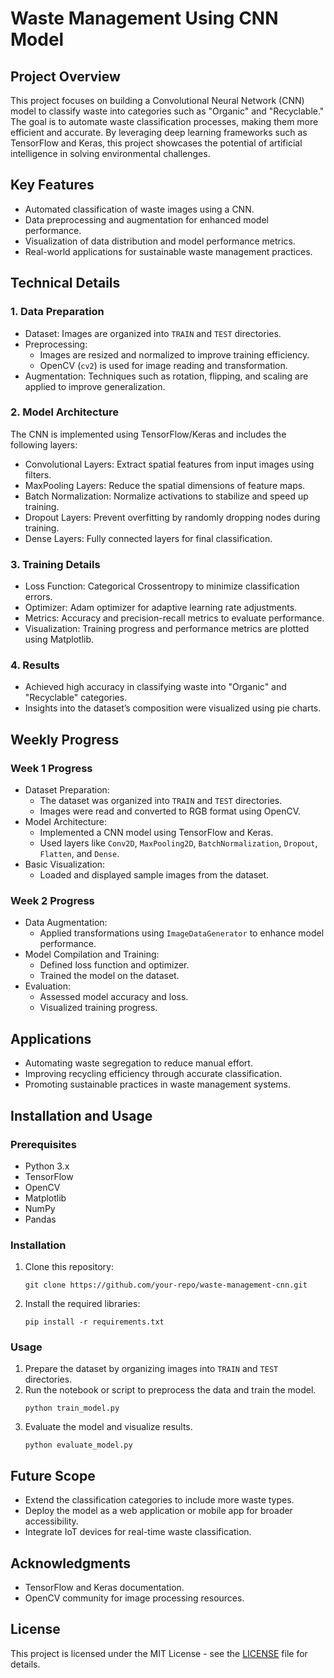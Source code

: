 # Waste Management Using CNN Model

## Project Overview
This project focuses on building a Convolutional Neural Network (CNN) model to classify waste into categories such as "Organic" and "Recyclable." The goal is to automate waste classification processes, making them more efficient and accurate. By leveraging deep learning frameworks such as TensorFlow and Keras, this project showcases the potential of artificial intelligence in solving environmental challenges.

## Key Features
- Automated classification of waste images using a CNN.
- Data preprocessing and augmentation for enhanced model performance.
- Visualization of data distribution and model performance metrics.
- Real-world applications for sustainable waste management practices.

## Technical Details

### 1. Data Preparation
- Dataset: Images are organized into `TRAIN` and `TEST` directories.
- Preprocessing:
  - Images are resized and normalized to improve training efficiency.
  - OpenCV (`cv2`) is used for image reading and transformation.
- Augmentation: Techniques such as rotation, flipping, and scaling are applied to improve generalization.

### 2. Model Architecture
The CNN is implemented using TensorFlow/Keras and includes the following layers:
- Convolutional Layers: Extract spatial features from input images using filters.
- MaxPooling Layers: Reduce the spatial dimensions of feature maps.
- Batch Normalization: Normalize activations to stabilize and speed up training.
- Dropout Layers: Prevent overfitting by randomly dropping nodes during training.
- Dense Layers: Fully connected layers for final classification.

### 3. Training Details
- Loss Function: Categorical Crossentropy to minimize classification errors.
- Optimizer: Adam optimizer for adaptive learning rate adjustments.
- Metrics: Accuracy and precision-recall metrics to evaluate performance.
- Visualization: Training progress and performance metrics are plotted using Matplotlib.

### 4. Results
- Achieved high accuracy in classifying waste into "Organic" and "Recyclable" categories.
- Insights into the dataset’s composition were visualized using pie charts.

## Weekly Progress

### Week 1 Progress
- Dataset Preparation:
  - The dataset was organized into `TRAIN` and `TEST` directories.
  - Images were read and converted to RGB format using OpenCV.
- Model Architecture:
  - Implemented a CNN model using TensorFlow and Keras.
  - Used layers like `Conv2D`, `MaxPooling2D`, `BatchNormalization`, `Dropout`, `Flatten`, and `Dense`.
- Basic Visualization:
  - Loaded and displayed sample images from the dataset.

### Week 2 Progress
- Data Augmentation:
  - Applied transformations using `ImageDataGenerator` to enhance model performance.
- Model Compilation and Training:
  - Defined loss function and optimizer.
  - Trained the model on the dataset.
- Evaluation:
  - Assessed model accuracy and loss.
  - Visualized training progress.

## Applications
- Automating waste segregation to reduce manual effort.
- Improving recycling efficiency through accurate classification.
- Promoting sustainable practices in waste management systems.

## Installation and Usage

### Prerequisites
- Python 3.x
- TensorFlow
- OpenCV
- Matplotlib
- NumPy
- Pandas

### Installation
1. Clone this repository:
   ```
   git clone https://github.com/your-repo/waste-management-cnn.git
   ```
2. Install the required libraries:
   ```
   pip install -r requirements.txt
   ```

### Usage
1. Prepare the dataset by organizing images into `TRAIN` and `TEST` directories.
2. Run the notebook or script to preprocess the data and train the model.
   ```
   python train_model.py
   ```
3. Evaluate the model and visualize results.
   ```
   python evaluate_model.py
   ```

## Future Scope
- Extend the classification categories to include more waste types.
- Deploy the model as a web application or mobile app for broader accessibility.
- Integrate IoT devices for real-time waste classification.

## Acknowledgments
- TensorFlow and Keras documentation.
- OpenCV community for image processing resources.

## License
This project is licensed under the MIT License - see the [LICENSE](LICENSE) file for details.

